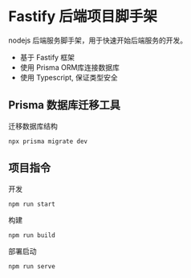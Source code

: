 # Fastify 后端项目脚手架

nodejs 后端服务脚手架，用于快速开始后端服务的开发。

* 基于 Fastify 框架
* 使用 Prisma ORM库连接数据库
* 使用 Typescript, 保证类型安全

## Prisma 数据库迁移工具

迁移数据库结构

```shell
npx prisma migrate dev
```

## 项目指令

开发

```shell
npm run start
```

构建

```shell
npm run build
```

部署启动

```shell
npm run serve
```
